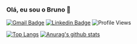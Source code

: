 ### Olá, eu sou o Bruno 👋

<!--
**iBrunoManoel/iBrunoManoel** is a ✨ _special_ ✨ repository because its `README.md` (this file) appears on your GitHub profile.

Here are some ideas to get you started:

- 🔭 I’m currently studing on IFPE (Federal Institute of Pernambuco)  ...
- 👯 I’m looking to collaborate on IFparking https://github.com/LucasFelinto/ifparking
- 📫 How to reach me: https://www.linkedin.com/in/bruno-manoel-2333001b8/ brunomanoel2019.2019@gmail.com
- ⚡ Fun fact: ...
-->
[![Gmail Badge](https://img.shields.io/badge/-brunomanoel2019.2019@gmail.com-c14438?style=flat&logo=Gmail&logoColor=white)](mailto:brunomanoel2019.2019@gmail.com "Connect via Email")
[![Linkedin Badge](https://img.shields.io/badge/Bruno-Manoel-0790311a1?style=flat&logo=Linkedin&logoColor=white)](https://www.linkedin.com/in/bruno-manoel-2333001b8/ "Connect on LinkedIn")
 ![Profile Views](https://komarev.com/ghpvc/?username=iBrunoManoel&color=7802aa)

 [![Top Langs](https://github-readme-stats.vercel.app/api/top-langs/?username=iBrunoManoel&layout=compact&theme=buefy)](https://github.com/anuraghazra/github-readme-stats)
  [![Anurag's github stats](https://github-readme-stats.vercel.app/api?username=iBrunoManoel&count_private=true&hide=stars&show_icons=true&theme=buefy)](https://github.com/iBrunoManoel)
